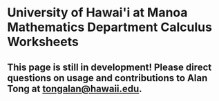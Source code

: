 # University of Hawai'i at Manoa Mathematics Department Calculus Worksheets
## This page is still in development! Please direct questions on usage and contributions to Alan Tong at tongalan@hawaii.edu.
